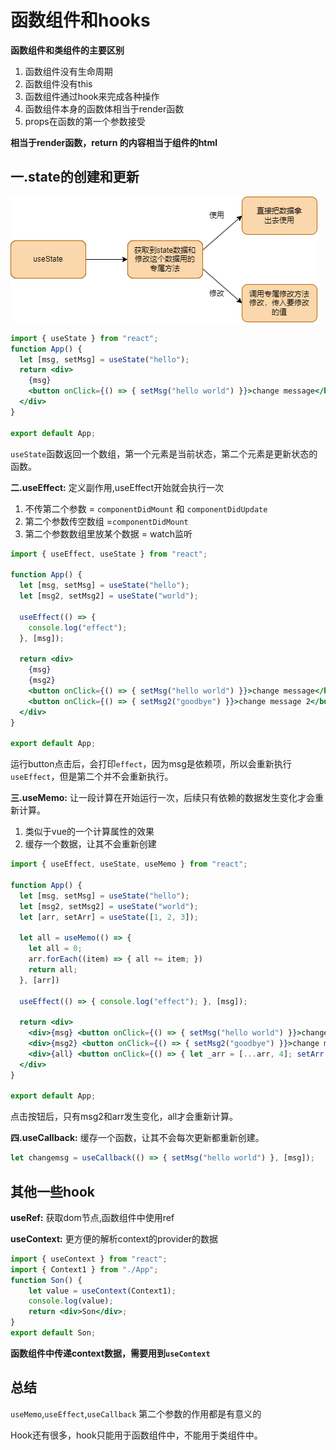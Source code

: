 # 函数组件和hooks

**函数组件和类组件的主要区别**

1. 函数组件没有生命周期
2. 函数组件没有this
3. 函数组件通过hook来完成各种操作
4. 函数组件本身的函数体相当于render函数
5. props在函数的第一个参数接受

**相当于render函数，return 的内容相当于组件的html**

## 一.state的创建和更新

![state的创建和更新](./images/state的创建和更新.png)

```jsx
import { useState } from "react";
function App() {
  let [msg, setMsg] = useState("hello");
  return <div>
    {msg}
    <button onClick={() => { setMsg("hello world") }}>change message</button>
  </div>
}

export default App;
```
`useState`函数返回一个数组，第一个元素是当前状态，第二个元素是更新状态的函数。

**二.useEffect:** 定义副作用,useEffect开始就会执行一次

1. 不传第二个参数 = `componentDidMount` 和 `componentDidUpdate`
2. 第二个参数传空数组 =`componentDidMount`
3. 第二个参数数组里放某个数据 = watch监听

```jsx
import { useEffect, useState } from "react";

function App() {
  let [msg, setMsg] = useState("hello");
  let [msg2, setMsg2] = useState("world");

  useEffect(() => {
    console.log("effect");
  }, [msg]);

  return <div>
    {msg}
    {msg2}
    <button onClick={() => { setMsg("hello world") }}>change message</button>
    <button onClick={() => { setMsg2("goodbye") }}>change message 2</button>
  </div>
}

export default App;
```
运行button点击后，会打印`effect`，因为msg是依赖项，所以会重新执行`useEffect`，但是第二个并不会重新执行。

**三.useMemo:** 让一段计算在开始运行一次，后续只有依赖的数据发生变化才会重新计算。

1. 类似于vue的一个计算属性的效果
2. 缓存一个数据，让其不会重新创建

```jsx
import { useEffect, useState, useMemo } from "react";

function App() {
  let [msg, setMsg] = useState("hello");
  let [msg2, setMsg2] = useState("world");
  let [arr, setArr] = useState([1, 2, 3]);

  let all = useMemo(() => {
    let all = 0;
    arr.forEach((item) => { all += item; })
    return all;
  }, [arr])

  useEffect(() => { console.log("effect"); }, [msg]);

  return <div>
    <div>{msg} <button onClick={() => { setMsg("hello world") }}>change message</button></div>
    <div>{msg2} <button onClick={() => { setMsg2("goodbye") }}>change message 2</button></div>
    <div>{all} <button onClick={() => { let _arr = [...arr, 4]; setArr(_arr) }}>change array</button></div>
  </div>
}

export default App;
```
点击按钮后，只有msg2和arr发生变化，all才会重新计算。

**四.useCallback:** 缓存一个函数，让其不会每次更新都重新创建。

```jsx
let changemsg = useCallback(() => { setMsg("hello world") }, [msg]);
```

## 其他一些hook

**useRef:** 获取dom节点,函数组件中使用ref

**useContext:** 更方便的解析context的provider的数据

```jsx
import { useContext } from "react";
import { Context1 } from "./App";
function Son() {
    let value = useContext(Context1);
    console.log(value);
    return <div>Son</div>;
}
export default Son;
```
**函数组件中传递context数据，需要用到`useContext`**

## 总结

`useMemo`,`useEffect`,`useCallback` 第二个参数的作用都是有意义的

Hook还有很多，hook只能用于函数组件中，不能用于类组件中。